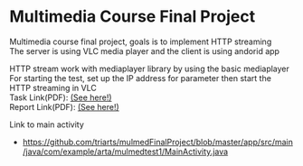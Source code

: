 # Multimedia Course Final Project
Multimedia course final project, goals is to implement HTTP streaming  
The server is using VLC media player and the client is using andorid app  
  
HTTP stream work with mediaplayer library by using the basic mediaplayer  
For starting the test, set up the IP address for parameter then start the HTTP streaming in VLC  
Task Link(PDF): [(See here!)](https://drive.google.com/file/d/1RcehgTRGI2XBADbkvueaEsj2lPKCQCg9/view?usp=sharing)  
Report Link(PDF): [(See here!)](https://drive.google.com/file/d/1ECQNYIgF7JvcwosPC4JxBQQ83-3KSZcL/view?usp=sharing)  

Link to main activity
* https://github.com/triarts/mulmedFinalProject/blob/master/app/src/main/java/com/example/arta/mulmedtest1/MainActivity.java
